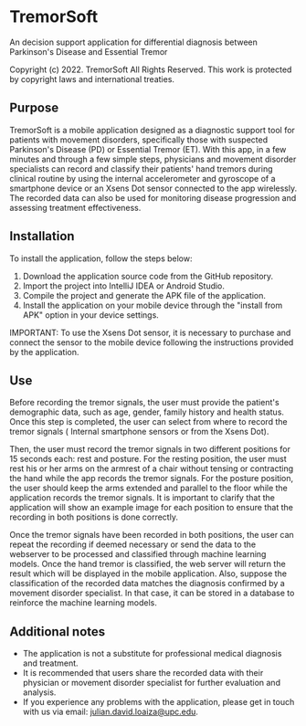 # TremorSoft
An decision support application for differential diagnosis between Parkinson's Disease and Essential Tremor

Copyright (c) 2022. TremorSoft
All Rights Reserved. This work is protected by copyright laws and international treaties.

## Purpose

TremorSoft is a mobile application designed as a diagnostic support tool for patients with movement disorders, specifically those with suspected Parkinson's Disease (PD) or Essential Tremor (ET). With this app, in a few minutes and through a few simple steps, physicians and movement disorder specialists can record and classify their patients' hand tremors during clinical routine by using the internal accelerometer and gyroscope of a smartphone device or an Xsens Dot sensor connected to the app wirelessly. The recorded data can also be used for monitoring disease progression and assessing treatment effectiveness.


## Installation

To install the application, follow the steps below:

1. Download the application source code from the GitHub repository.
2. Import the project into IntelliJ IDEA or Android Studio.
3. Compile the project and generate the APK file of the application.
4. Install the application on your mobile device through the "install from APK" option in your device settings.

IMPORTANT: To use the Xsens Dot sensor, it is necessary to purchase and connect the sensor to the mobile device following the instructions provided by the application.

## Use

Before recording the tremor signals, the user must provide the patient's demographic data, such as age, gender, family history and health status. Once this step is completed, the user can select from where to record the tremor signals ( Internal smartphone sensors or from the Xsens Dot).

Then, the user must record the tremor signals in two different positions for 15 seconds each: rest and posture. For the resting position, the user must rest his or her arms on the armrest of a chair without tensing or contracting the hand while the app records the tremor signals. For the posture position, the user should keep the arms extended and parallel to the floor while the application records the tremor signals. It is important to clarify that the application will show an example image for each position to ensure that the recording in both positions is done correctly.

Once the tremor signals have been recorded in both positions, the user can repeat the recording if deemed necessary or send the data to the webserver to be processed and classified through machine learning models. Once the hand tremor is classified, the web server will return the result which will be displayed in the mobile application. Also, suppose the classification of the recorded data matches the diagnosis confirmed by a movement disorder specialist. In that case, it can be stored in a database to reinforce the machine learning models.

## Additional notes
- The application is not a substitute for professional medical diagnosis and treatment.
- It is recommended that users share the recorded data with their physician or movement disorder specialist for further evaluation and analysis.
- If you experience any problems with the application, please get in touch with us via email: julian.david.loaiza@upc.edu.
